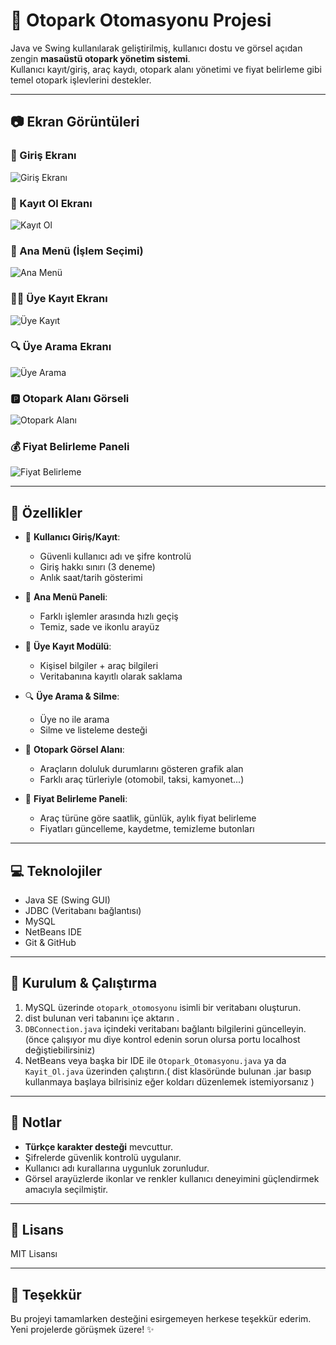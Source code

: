 # 🚗 Otopark Otomasyonu Projesi

Java ve Swing kullanılarak geliştirilmiş, kullanıcı dostu ve görsel açıdan zengin **masaüstü otopark yönetim sistemi**.  
Kullanıcı kayıt/giriş, araç kaydı, otopark alanı yönetimi ve fiyat belirleme gibi temel otopark işlevlerini destekler.

---

## 📷 Ekran Görüntüleri

### 🔐 Giriş Ekranı
![Giriş Ekranı](otopark_otopasyonu_arayüz_png/giris_ekrani.png)

### 📝 Kayıt Ol Ekranı
![Kayıt Ol](otopark_otopasyonu_arayüz_png/kayit_ol.png)

### 🧾 Ana Menü (İşlem Seçimi)
![Ana Menü](otopark_otopasyonu_arayüz_png/otopark_islemleri.png)

### 🧑‍💼 Üye Kayıt Ekranı
![Üye Kayıt](otopark_otopasyonu_arayüz_png/uye_kayit_ekrani.png)

### 🔍 Üye Arama Ekranı
![Üye Arama](otopark_otopasyonu_arayüz_png/uye_arama.png)

### 🅿️ Otopark Alanı Görseli
![Otopark Alanı](otopark_otopasyonu_arayüz_png/otopark_alani.png)

### 💰 Fiyat Belirleme Paneli
![Fiyat Belirleme](otopark_otopasyonu_arayüz_png/fiyat_belirleme.png)

---

## 🔧 Özellikler

- 🔐 **Kullanıcı Giriş/Kayıt**:
  - Güvenli kullanıcı adı ve şifre kontrolü
  - Giriş hakkı sınırı (3 deneme)
  - Anlık saat/tarih gösterimi

- 🧾 **Ana Menü Paneli**:
  - Farklı işlemler arasında hızlı geçiş
  - Temiz, sade ve ikonlu arayüz

- 👤 **Üye Kayıt Modülü**:
  - Kişisel bilgiler + araç bilgileri
  - Veritabanına kayıtlı olarak saklama

- 🔍 **Üye Arama & Silme**:
  - Üye no ile arama
  - Silme ve listeleme desteği

- 🚗 **Otopark Görsel Alanı**:
  - Araçların doluluk durumlarını gösteren grafik alan
  - Farklı araç türleriyle (otomobil, taksi, kamyonet...)

- 💸 **Fiyat Belirleme Paneli**:
  - Araç türüne göre saatlik, günlük, aylık fiyat belirleme
  - Fiyatları güncelleme, kaydetme, temizleme butonları

---

## 💻 Teknolojiler

- Java SE (Swing GUI)
- JDBC (Veritabanı bağlantısı)
- MySQL
- NetBeans IDE
- Git & GitHub

---

## 🚀 Kurulum & Çalıştırma

1. MySQL üzerinde `otopark_otomosyonu` isimli bir veritabanı oluşturun.
2. dist bulunan veri tabanını içe aktarın   .
3. `DBConnection.java` içindeki veritabanı bağlantı bilgilerini güncelleyin.(önce çalışıyor mu diye kontrol edenin sorun olursa portu localhost değiştiebilirsiniz)
4. NetBeans veya başka bir IDE ile `Otopark_Otomasyonu.java` ya da `Kayit_Ol.java` üzerinden çalıştırın.( dist klasöründe bulunan .jar basıp kullanmaya başlaya bilrisiniz eğer koldarı düzenlemek istemiyorsanız )

---

## 📝 Notlar

- **Türkçe karakter desteği** mevcuttur.
- Şifrelerde güvenlik kontrolü uygulanır.
- Kullanıcı adı kurallarına uygunluk zorunludur.
- Görsel arayüzlerde ikonlar ve renkler kullanıcı deneyimini güçlendirmek amacıyla seçilmiştir.

---

## 📄 Lisans

MIT Lisansı

---

## 🙏 Teşekkür

Bu projeyi tamamlarken desteğini esirgemeyen herkese teşekkür ederim.  
Yeni projelerde görüşmek üzere! ✨

